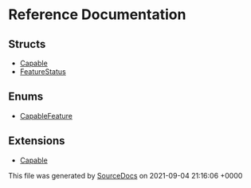 # Reference Documentation

## Structs

-   [Capable](structs/Capable.md)
-   [FeatureStatus](structs/FeatureStatus.md)

## Enums

-   [CapableFeature](enums/CapableFeature.md)

## Extensions

-   [Capable](extensions/Capable.md)

This file was generated by [SourceDocs](https://github.com/eneko/SourceDocs) on 2021-09-04 21:16:06 +0000